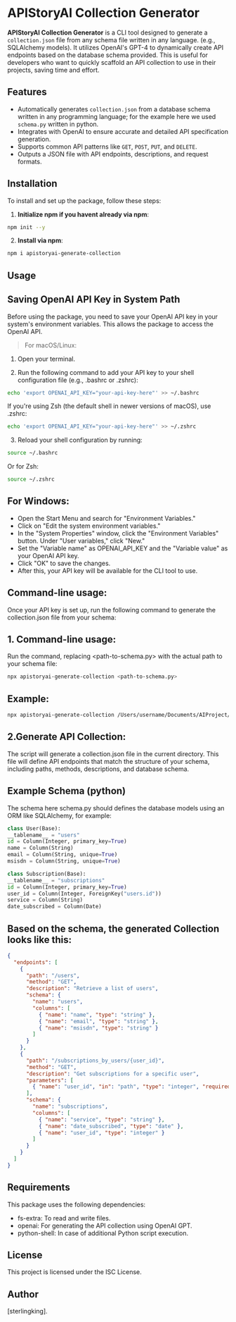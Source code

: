 # APIStoryAI Collection Generator

**APIStoryAI Collection Generator** is a CLI tool designed to generate a `collection.json` file from any schema file written in any language. (e.g., SQLAlchemy models). It utilizes OpenAI's GPT-4 to dynamically create API endpoints based on the database schema provided. This is useful for developers who want to quickly scaffold an API collection to use in their projects, saving time and effort.

## Features

- Automatically generates `collection.json` from a database schema written in any programming language; for the example here we used `schema.py` written in python.
- Integrates with OpenAI to ensure accurate and detailed API specification generation.
- Supports common API patterns like `GET`, `POST`, `PUT`, and `DELETE`.
- Outputs a JSON file with API endpoints, descriptions, and request formats.

## Installation

To install and set up the package, follow these steps:

1. **Initialize npm if you havent already via npm**:

```bash
npm init --y
```

2. **Install via npm**:

```bash
npm i apistoryai-generate-collection
```

## Usage

## Saving OpenAI API Key in System Path

Before using the package, you need to save your OpenAI API key in your system's environment variables. This allows the package to access the OpenAI API.

> For macOS/Linux:

1. Open your terminal.

2. Run the following command to add your API key to your shell configuration file (e.g., .bashrc or .zshrc):

```bash
echo 'export OPENAI_API_KEY="your-api-key-here"' >> ~/.bashrc
```

If you're using Zsh (the default shell in newer versions of macOS), use .zshrc:

```bash
echo 'export OPENAI_API_KEY="your-api-key-here"' >> ~/.zshrc
```

3. Reload your shell configuration by running:

```bash
source ~/.bashrc
```

Or for Zsh:

```bash
source ~/.zshrc
```

## For Windows:

- Open the Start Menu and search for "Environment Variables."
- Click on "Edit the system environment variables."
- In the "System Properties" window, click the "Environment Variables" button.
  Under "User variables," click "New."
- Set the "Variable name" as OPENAI_API_KEY and the "Variable value" as your OpenAI API key.
- Click "OK" to save the changes.
- After this, your API key will be available for the CLI tool to use.

## Command-line usage:

Once your API key is set up, run the following command to generate the collection.json file from your schema:

## 1. Command-line usage:

Run the command, replacing <path-to-schema.py> with the actual path to your schema file:

```bash
npx apistoryai-generate-collection <path-to-schema.py>
```

## Example:

```bash
npx apistoryai-generate-collection /Users/username/Documents/AIProject/Schemas/schema.py
```

## 2.Generate API Collection:

The script will generate a collection.json file in the current directory. This file will define API endpoints that match the structure of your schema, including paths, methods, descriptions, and database schema.

## Example Schema (python)

The schema here schema.py should defines the database models using an ORM like SQLAlchemy, for example:

```python
class User(Base):
__tablename__ = "users"
id = Column(Integer, primary_key=True)
name = Column(String)
email = Column(String, unique=True)
msisdn = Column(String, unique=True)

class Subscription(Base):
__tablename__ = "subscriptions"
id = Column(Integer, primary_key=True)
user_id = Column(Integer, ForeignKey("users.id"))
service = Column(String)
date_subscribed = Column(Date)
```

## Based on the schema, the generated Collection looks like this:

```json
{
  "endpoints": [
    {
      "path": "/users",
      "method": "GET",
      "description": "Retrieve a list of users",
      "schema": {
        "name": "users",
        "columns": [
          { "name": "name", "type": "string" },
          { "name": "email", "type": "string" },
          { "name": "msisdn", "type": "string" }
        ]
      }
    },
    {
      "path": "/subscriptions_by_users/{user_id}",
      "method": "GET",
      "description": "Get subscriptions for a specific user",
      "parameters": [
        { "name": "user_id", "in": "path", "type": "integer", "required": true }
      ],
      "schema": {
        "name": "subscriptions",
        "columns": [
          { "name": "service", "type": "string" },
          { "name": "date_subscribed", "type": "date" },
          { "name": "user_id", "type": "integer" }
        ]
      }
    }
  ]
}
```

## Requirements

This package uses the following dependencies:

- fs-extra: To read and write files.
- openai: For generating the API collection using OpenAI GPT.
- python-shell: In case of additional Python script execution.

## License

This project is licensed under the ISC License.

## Author

<Developed by> [sterlingking].
